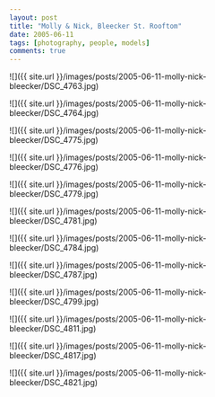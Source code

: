 ```yaml
---
layout: post
title: "Molly & Nick, Bleecker St. Rooftom"
date: 2005-06-11
tags: [photography, people, models]
comments: true
---
```

![]({{ site.url }}/images/posts/2005-06-11-molly-nick-bleecker/DSC_4763.jpg)

![]({{ site.url }}/images/posts/2005-06-11-molly-nick-bleecker/DSC_4764.jpg)

![]({{ site.url }}/images/posts/2005-06-11-molly-nick-bleecker/DSC_4775.jpg)

![]({{ site.url }}/images/posts/2005-06-11-molly-nick-bleecker/DSC_4776.jpg)

![]({{ site.url }}/images/posts/2005-06-11-molly-nick-bleecker/DSC_4779.jpg)

![]({{ site.url }}/images/posts/2005-06-11-molly-nick-bleecker/DSC_4781.jpg)

![]({{ site.url }}/images/posts/2005-06-11-molly-nick-bleecker/DSC_4784.jpg)

![]({{ site.url }}/images/posts/2005-06-11-molly-nick-bleecker/DSC_4787.jpg)

![]({{ site.url }}/images/posts/2005-06-11-molly-nick-bleecker/DSC_4799.jpg)

![]({{ site.url }}/images/posts/2005-06-11-molly-nick-bleecker/DSC_4811.jpg)

![]({{ site.url }}/images/posts/2005-06-11-molly-nick-bleecker/DSC_4817.jpg)

![]({{ site.url }}/images/posts/2005-06-11-molly-nick-bleecker/DSC_4821.jpg)

